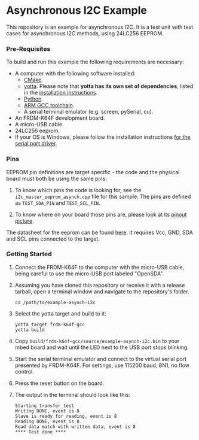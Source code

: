 # Asynchronous I2C Example

This repository is an example for asynchronous I2C. It is a test unit with test cases for asynchronous I2C methods, using 24LC256 EEPROM.

### Pre-Requisites

To build and run this example the following requirements are necessary:

* A computer with the following software installed:
	* [CMake](http://www.cmake.org/download/).
	* [yotta](https://github.com/ARMmbed/yotta). Please note that **yotta has its own set of dependencies**, listed in the [installation instructions](http://armmbed.github.io/yotta/#installing-on-windows).
	* [Python](https://www.python.org/downloads/).
	* [ARM GCC toolchain](https://launchpad.net/gcc-arm-embedded).
	* A serial terminal emulator (e.g. screen, pySerial, cu).
* An FRDM-K64F development board.
* A micro-USB cable.
* 24LC256 eeprom.
* If your OS is Windows, please follow the installation instructions [for the serial port driver](https://developer.mbed.org/handbook/Windows-serial-configuration).

### Pins

EEPROM pin definitions are target specific - the code and the physical board must both be using the same pins:

1. To know which pins the code is looking for, see the ``i2c_master_eeprom_asynch.cpp`` file for this sample. The pins are defined as ``TEST_SDA_PIN`` and ``TEST_SCL_PIN``.

2. To know where on your board those pins are, please look at its [pinout picture](http://developer.mbed.org/platforms/FRDM-K64F/#overview).

The datasheet for the eeprom can be found [here](http://dlnmh9ip6v2uc.cloudfront.net/datasheets/Components/General%20IC/34979_SPCN.pdf). It requires Vcc, GND, SDA and SCL pins connected to the target.

### Getting Started

1. Connect the FRDM-K64F to the computer with the micro-USB cable, being careful to use the micro-USB port labeled "OpenSDA".

3. Assuming you have cloned this repository or receive it with a release tarball, open a terminal window and navigate to the repository's folder.

    ```
    cd /path/to/example-asynch-i2c
	```
   
3. Select the yotta target and build to it:

	```
	yotta target frdm-k64f-gcc
	yotta build
    ```

3. Copy ``build/frdm-k64f-gcc/source/example-asynch-i2c.bin`` to your mbed board and wait until the LED next to the USB port stops blinking.

4. Start the serial terminal emulator and connect to the virtual serial port presented by FRDM-K64F. For settings, use 115200 baud, 8N1, no flow control.

5. Press the reset button on the board.

6. The output in the terminal should look like this:

    ```
    Starting transfer test
    Writing DONE, event is 8
    Slave is ready for reading, event is 8
    Reading DONE, event is 8
    Read data match with written data, event is 8
    **** Test done ****
    ```


